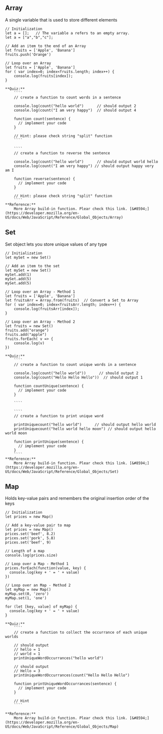 ## Array 

A single variable that is used to store different elements

````
// Initialization
let a = [];   // The variable a refers to an empty array.
let a = ["a","b","c"];

// Add an item to the end of an Array
let fruits = ['Apple', 'Banana']
fruits.push('Orange')

// Loop over an Array
let fruits = ['Apple', 'Banana']
for ( var index=0; index<fruits.length; index++) {
    console.log(fruits[index]);
}
````
        
    **Quiz:**
        ````
        // create a function to count words in a sentence
        
        console.log(count("hello world")      // should output 2
        console.log(count("I am very happy")  // should output 4
        
        function count(sentence) {
          // implement your code
        }
        
        // Hint: please check string "split" function
        ````
        
        ````
        // create a function to reverse the sentence
        
        console.log(count("hello world")      // should output world hello
        console.log(count("I am very happy") // should output happy very am I
        
        function reverse(sentence) {
          // implement your code
        }
        
        // Hint: please check string "split" function
        ````        
    **Reference:**
        More Array build-in function. Plear check this link. [&#8594;](https://developer.mozilla.org/en-US/docs/Web/JavaScript/Reference/Global_Objects/Array)   
        
## Set 

Set object lets you store unique values of any type

````
// Initialization
let mySet = new Set()

// Add an item to the set
let mySet = new Set()
mySet.add(1)        
mySet.add(5)         
mySet.add(5)           

// Loop over an Array - Method 1
let fruits = ['Apple', 'Banana']
let fruitsArr = Array.from(fruits)  // Convert a Set to Array
for ( var index=0; index<fruitsArr.length; index++) {
    console.log(fruitsArr[index]);
}

// Loop over an Array - Method 2
let fruits = new Set()
fruits.add("orange")
fruits.add("apple")
fruits.forEach( v => {
    console.log(v)
})
````
        
    **Quiz:**
        ````
        // create a function to count unique words in a sentence
        
        console.log(count("hello world"))      // should output 2
        console.log(count("Hello Hello Hello"))  // should output 1
        
        function countUnique(sentence) {
          // implement your code
        }
        
        ````
        
        ````
        // create a function to print unique word
        
        printUniquecount("hello world")      // should output hello world
        printUniquecount("hello world hello moon") // should output hello world moon
        
        function printUnique(sentence) {
          // implement your code
        }
        ````        
    **Reference:**
        More Array build-in function. Plear check this link. [&#8594;](https://developer.mozilla.org/en-US/docs/Web/JavaScript/Reference/Global_Objects/Set)   
        
## Map 

Holds key-value pairs and remembers the original insertion order of the keys

````
// Initialization
let prices = new Map()

// Add a key-value pair to map
let prices = new Map()
prices.set('beef', 8.2)
prices.set('pork', 5.8)
prices.set('beef', 9)
      
// Length of a map
console.log(prices.size)

// Loop over a Map - Method 1
prices.forEach(function(value, key) {
  console.log(key + ' = ' + value)
})

// Loop over an Map - Method 2
let myMap = new Map()
myMap.set(0, 'zero')
myMap.set(1, 'one')

for (let [key, value] of myMap) {
  console.log(key + ' = ' + value)
}
````
        
    **Quiz:**
        ````
        // create a function to collect the occurrance of each unique worlds
        
        // should output
        // hello = 1
        // world = 1
        printUniqueWordOccurrances("hello world")
        
        // should output
        // Hello = 3
        printUniqueWordOccurrances(count("Hello Hello Hello")
        
        function printUniqueWordOccurrances(sentence) {
          // implement your code
        }
        
        // Hint 
        ````
     
    **Reference:**
        More Array build-in function. Plear check this link. [&#8594;](https://developer.mozilla.org/en-US/docs/Web/JavaScript/Reference/Global_Objects/Map)  
